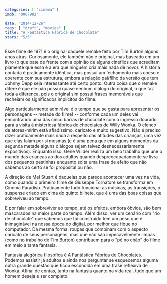 ```yaml
---
categories: [ "cinema" ]
imdb: "0067992"

date: "2014-12-26"
tags: [ "draft", "movies" ]
title: "A Fantástica Fábrica de Chocolate"
stars: "5/5"
---
```

Esse filme de 1971 é o original daquele remake feito por Tim Burton alguns anos atrás. Curiosamente, ele também não é original, mas baseado em um livro (o que bate de frente com a opinião de alguns cinéfilos que acreditam piamente que essa é a era que ninguém cria mais nada de novo). A história contada é praticamente idêntica, mas possui um fechamento mais coeso e coerente com sua estrutura, embora a relação pai/filho da versão que tem Johnny Depp seja interessante até certo ponto. Outra coisa que o remake difere é que ele não possui quase nenhum diálogo do original, o que faz toda a diferença, pois o original sim possui frases memoráveis que recheiam os significados implícitos do filme.

Algo particularmente admirável é o tempo que se gasta para apresentar os personagens -- metade do filme! -- conforme cada um deles vai encontrando uma das cinco barras de chocolate com o ingresso dourado para a visita à misteriosa fábrica de chocolates de Willy Wonka. O elenco de atores-mirim está afiadíssimo, caricato e muito sugestivo. Não é preciso dizer praticamente mais nada a respeito das atitudes das crianças, uma vez que elas falam por si mesmas (e é uma pena que em alguns momentos da segunda metade alguns diálogos sejam talvez desnecessariamente expositivos). Enquanto isso, Gene Wilder realiza um belo trabalho que une o mundo das crianças ao dos adultos quando despreocupadamente se livra dos pequenos pestinhas enquanto solta uma frase de efeito que não sabemos ao certo se foi proposital ou não.

A direção de Mel Stuart é daquelas que parece acontecer uma vez na vida, como quando o primeiro filme de Giuseppe Tornatore se transforma em Cinema Paradiso. Praticamente tudo funciona: as músicas, as transições, o suspense criado em cima do quinto bilhete, que é uma das boas coisas que sobreviveu ao tempo.

E por falar em sobreviver ao tempo, até os efeitos, embora óbvios, são bem mascarados na maior parte do tempo. Além disso, ver um cenário com "rio de chocolate" que sabemos que foi construído tem um peso que é inimaginável na nossa época do digital, por melhor que fique no computador. Da mesma forma, roupas que combinam com o aspecto caricato de seus personagens, mas que não são impecavelmente limpas (como no trabalho de Tim Burton) contribuem para o "pé no chão" do filme em meio a tanta fantasia.

Fantasia alegórica filosófica é A Fantástica Fábrica de Chocolates. Podemos assistir já adultos e ainda nos perguntar se esquecemos alguma outra grande questão que ficou escondida em uma frase reflexiva de Wonka. Afinal de contas, tanto na fantasia quanto na vida real, tudo que um homem deseja é ser completo.
